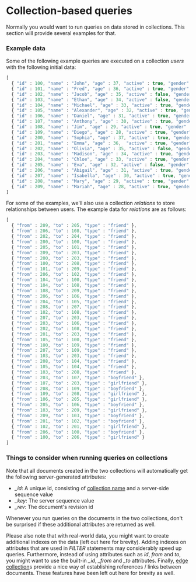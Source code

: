 Collection-based queries
========================

Normally you would want to run queries on data stored in collections. This section
will provide several examples for that.

### Example data

Some of the following example queries are executed on a collection *users*
with the following initial data:

```js
[ 
  { "id" : 100, "name" : "John", "age" : 37, "active" : true, "gender" : "m" },
  { "id" : 101, "name" : "Fred", "age" : 36, "active" : true, "gender" : "m" },
  { "id" : 102, "name" : "Jacob", "age" : 35, "active" : false, "gender" : "m" },
  { "id" : 103, "name" : "Ethan", "age" : 34, "active" : false, "gender" : "m" },
  { "id" : 104, "name" : "Michael", "age" : 33, "active" : true, "gender" : "m" },
  { "id" : 105, "name" : "Alexander", "age" : 32, "active" : true, "gender" : "m" },
  { "id" : 106, "name" : "Daniel", "age" : 31, "active" : true, "gender" : "m" },
  { "id" : 107, "name" : "Anthony", "age" : 30, "active" : true, "gender" : "m" },
  { "id" : 108, "name" : "Jim", "age" : 29, "active" : true, "gender" : "m" },
  { "id" : 109, "name" : "Diego", "age" : 28, "active" : true, "gender" : "m" },
  { "id" : 200, "name" : "Sophia", "age" : 37, "active" : true, "gender" : "f" },
  { "id" : 201, "name" : "Emma", "age" : 36,  "active" : true, "gender" : "f" },
  { "id" : 202, "name" : "Olivia", "age" : 35, "active" : false, "gender" : "f" },
  { "id" : 203, "name" : "Madison", "age" : 34, "active" : true, "gender": "f" },
  { "id" : 204, "name" : "Chloe", "age" : 33, "active" : true, "gender" : "f" },
  { "id" : 205, "name" : "Eva", "age" : 32, "active" : false, "gender" : "f" },
  { "id" : 206, "name" : "Abigail", "age" : 31, "active" : true, "gender" : "f" },
  { "id" : 207, "name" : "Isabella", "age" : 30, "active" : true, "gender" : "f" },
  { "id" : 208, "name" : "Mary", "age" : 29, "active" : true, "gender" : "f" },
  { "id" : 209, "name" : "Mariah", "age" : 28, "active" : true, "gender" : "f" }
]
```

For some of the examples, we'll also use a collection *relations* to store
relationships between users. The example data for *relations* are as follows:

```js
[
  { "from" : 209, "to" : 205, "type" : "friend" },
  { "from" : 206, "to" : 108, "type" : "friend" },
  { "from" : 202, "to" : 204, "type" : "friend" },
  { "from" : 200, "to" : 100, "type" : "friend" },
  { "from" : 205, "to" : 101, "type" : "friend" },
  { "from" : 209, "to" : 203, "type" : "friend" },
  { "from" : 200, "to" : 203, "type" : "friend" },
  { "from" : 100, "to" : 208, "type" : "friend" },
  { "from" : 101, "to" : 209, "type" : "friend" },
  { "from" : 206, "to" : 102, "type" : "friend" },
  { "from" : 104, "to" : 100, "type" : "friend" },
  { "from" : 104, "to" : 108, "type" : "friend" },
  { "from" : 108, "to" : 209, "type" : "friend" },
  { "from" : 206, "to" : 106, "type" : "friend" },
  { "from" : 204, "to" : 105, "type" : "friend" },
  { "from" : 208, "to" : 207, "type" : "friend" },
  { "from" : 102, "to" : 108, "type" : "friend" },
  { "from" : 207, "to" : 203, "type" : "friend" },
  { "from" : 203, "to" : 106, "type" : "friend" },
  { "from" : 202, "to" : 108, "type" : "friend" },
  { "from" : 201, "to" : 203, "type" : "friend" },
  { "from" : 105, "to" : 100, "type" : "friend" },
  { "from" : 100, "to" : 109, "type" : "friend" },
  { "from" : 207, "to" : 109, "type" : "friend" },
  { "from" : 103, "to" : 203, "type" : "friend" },
  { "from" : 208, "to" : 104, "type" : "friend" },
  { "from" : 105, "to" : 104, "type" : "friend" },
  { "from" : 103, "to" : 208, "type" : "friend" },
  { "from" : 203, "to" : 107, "type" : "boyfriend" },
  { "from" : 107, "to" : 203, "type" : "girlfriend" },
  { "from" : 208, "to" : 109, "type" : "boyfriend" },
  { "from" : 109, "to" : 208, "type" : "girlfriend" },
  { "from" : 106, "to" : 205, "type" : "girlfriend" },
  { "from" : 205, "to" : 106, "type" : "boyfriend" },
  { "from" : 103, "to" : 209, "type" : "girlfriend" },
  { "from" : 209, "to" : 103, "type" : "boyfriend" },
  { "from" : 201, "to" : 102, "type" : "boyfriend" },
  { "from" : 102, "to" : 201, "type" : "girlfriend" },
  { "from" : 206, "to" : 100, "type" : "boyfriend" },
  { "from" : 100, "to" : 206, "type" : "girlfriend" }
]
```

### Things to consider when running queries on collections

Note that all documents created in the two collections will automatically get the
following server-generated attributes:

* *_id*: A unique id, consisting of [collection name](../Glossary/README.md#collection-name) and a server-side sequence value
* *_key*: The server sequence value
* *_rev*: The document's revision id

Whenever you run queries on the documents in the two collections, don't be surprised if
these additional attributes are returned as well.

Please also note that with real-world data, you might want to create additional
indexes on the data (left out here for brevity). Adding indexes on attributes that are
used in *FILTER* statements may considerably speed up queries. Furthermore, instead of
using attributes such as *id*, *from* and *to*, you might want to use the built-in
*_id*, *_from* and *_to* attributes. Finally, [edge collection](../Glossary/README.md#edge-collection)s provide a nice way of
establishing references / links between documents. These features have been left out here 
for brevity as well.
